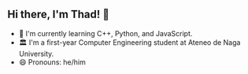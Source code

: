 ## Hi there, I'm Thad! 👋

- 🌱 I'm currently learning C++, Python, and JavaScript.
- 🏛️ I'm a first-year Computer Engineering student at Ateneo de Naga University.
- 😄 Pronouns: he/him


<!--
**telepathiqq/telepathiqq** is a ✨ _special_ ✨ repository because its `README.md` (this file) appears on your GitHub profile.

Here are some ideas to get you started:

- 🔭 I’m currently working on ...
- 🌱 I’m currently learning ...
- 👯 I’m looking to collaborate on ...
- 🤔 I’m looking for help with ...
- 💬 Ask me about ...
- 📫 How to reach me: ...
- 😄 Pronouns: ...
- ⚡ Fun fact: ...
-->
